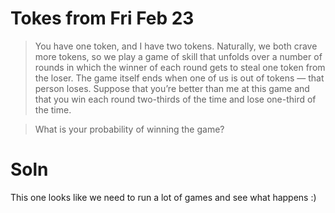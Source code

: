 # Tokes from Fri Feb 23

> You have one token, and I have two tokens. Naturally, we both crave more
> tokens, so we play a game of skill that unfolds over a number of rounds in
> which the winner of each round gets to steal one token from the loser. The
> game itself ends when one of us is out of tokens — that person loses. Suppose
> that you’re better than me at this game and that you win each round
> two-thirds of the time and lose one-third of the time.

> What is your probability of winning the game?

# Soln

This one looks like we need to run a lot of games and see what happens :)
